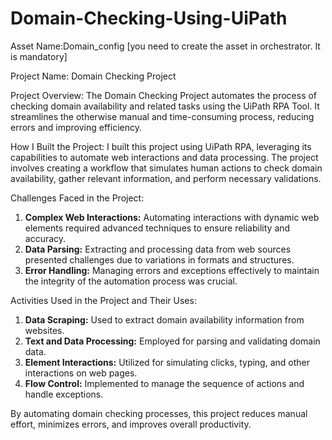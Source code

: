 # Domain-Checking-Using-UiPath

Asset Name:Domain_config [you need to create the asset in orchestrator. It is mandatory]

Project Name: Domain Checking Project

Project Overview:
The Domain Checking Project automates the process of checking domain availability and related tasks using the UiPath RPA Tool. It streamlines the otherwise manual and time-consuming process, reducing errors and improving efficiency.

How I Built the Project:
I built this project using UiPath RPA, leveraging its capabilities to automate web interactions and data processing. The project involves creating a workflow that simulates human actions to check domain availability, gather relevant information, and perform necessary validations.

Challenges Faced in the Project:
1. **Complex Web Interactions:** Automating interactions with dynamic web elements required advanced techniques to ensure reliability and accuracy.
2. **Data Parsing:** Extracting and processing data from web sources presented challenges due to variations in formats and structures.
3. **Error Handling:** Managing errors and exceptions effectively to maintain the integrity of the automation process was crucial.

Activities Used in the Project and Their Uses:
1. **Data Scraping:** Used to extract domain availability information from websites.
2. **Text and Data Processing:** Employed for parsing and validating domain data.
3. **Element Interactions:** Utilized for simulating clicks, typing, and other interactions on web pages.
4. **Flow Control:** Implemented to manage the sequence of actions and handle exceptions.

By automating domain checking processes, this project reduces manual effort, minimizes errors, and improves overall productivity.

